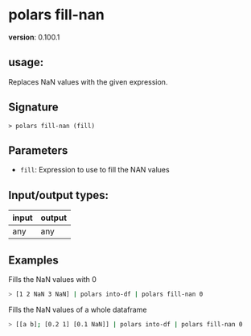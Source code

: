 # polars fill-nan

**version**: 0.100.1

## **usage**:

Replaces NaN values with the given expression.

## Signature

`> polars fill-nan (fill)`

## Parameters

- `fill`: Expression to use to fill the NAN values

## Input/output types:

| input | output |
| ----- | ------ |
| any   | any    |

## Examples

Fills the NaN values with 0

```bash
> [1 2 NaN 3 NaN] | polars into-df | polars fill-nan 0
```

Fills the NaN values of a whole dataframe

```bash
> [[a b]; [0.2 1] [0.1 NaN]] | polars into-df | polars fill-nan 0
```
